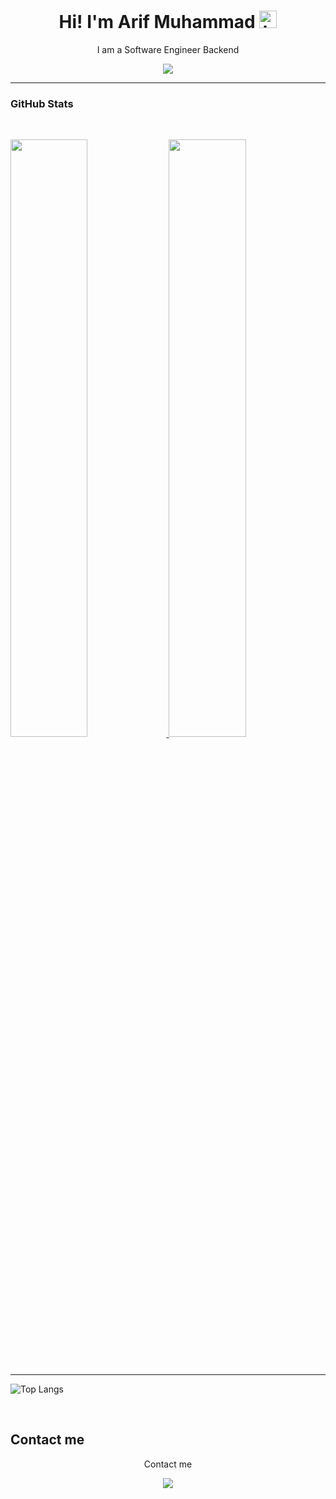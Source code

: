 <h1 align="center"> Hi! I'm Arif Muhammad <img src="https://user-images.githubusercontent.com/1303154/88677602-1635ba80-d120-11ea-84d8-d263ba5fc3c0.gif" width="28px" alt="hi"></h1>
 
<p align="center">I am a Software Engineer Backend</p>

<!--
**arifmuhammad/arifmuhammad** is a ✨ _special_ ✨ repository because its `README.md` (this file) appears on your GitHub profile.

Here are some ideas to get you started:

- 🔭 I’m currently working on ...
- 🌱 I’m currently learning ...
- 👯 I’m looking to collaborate on ...
- 🤔 I’m looking for help with ...
- 💬 Ask me about ...
- 📫 How to reach me: ...
- 😄 Pronouns: ...
- ⚡ Fun fact: ... 
-->
 
<div align="center">
  <a href="https://open.spotify.com/user/x581mo2ixpe8y0ug4sd5ap98b">
    <img src="https://readme-spotify-tingz.vercel.app/api/now-playing">
  </a>
</div>

-----

 <h3 align="left">GitHub Stats</h3>
 
<!-- Warna Putih -->
<!-- Warna Putih -->
<!-- <a href="https://github.com/armuh16">
  <img src="https://github-readme-stats.vercel.app/api?username=armuh16&show_icons=true&hide_border=true" />
</a> -->
<!-- Warna Hitam -->
<!-- <a href="https://github.com/alfiancikoa">
  <img align="centre" src="https://github-readme-stats.vercel.app/api?username=armuh16&count_private=true&include_all_commits=true&show_icons=true&title_color=007bff&text_color=e7e7e7&icon_color=007bff&bg_color=171c28" />
</a>
  
![Top Langs](https://github-readme-stats.vercel.app/api/top-langs/?username=armuh16&layout=compact&title_color=007bff&text_color=e7e7e7&icon_color=007bff&bg_color=171c28) -->
<br/>
<p align="left">
  <a href="https://github.com/armuh16">
  <img width="49.5%" src="https://github-readme-stats.vercel.app/api?username=armuh16&show_icons=true&theme=gruvbox&hide_border=true" />
    <img width="49.5%" src="https://github-readme-streak-stats.herokuapp.com/?user=armuh16&theme=gruvbox&hide_border=true" />
  </a>
</p>
<br>
  
 -----------------------
 
![Top Langs](https://github-readme-stats.vercel.app/api/top-langs/?username=armuh16&layout=compact&title_color=007bff&text_color=e7e7e7&icon_color=007bff&bg_color=171c28)


<!--  Grafik -->
<!-- [![Abhigyan Trips' Activity Graph](https://activity-graph.herokuapp.com/graph?username=armuh16&custom_title=armuh16%20Trips's%20Contribution%20Graph&theme=gruvbox&bg_color=282828&hide_border=true&line=d1a01f&point=c58545)] -->

<br>

## Contact me

<div align="center">
 <p> Contact me </p>
<a href="https://www.linkedin.com/in/arif-muhammad-armuhh/" target="_blank"><img src="https://img.shields.io/badge/linkedin-%230077B5.svg?&style=for-the-badge&logo=linkedin&logoColor=white"</a>
</div>




